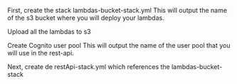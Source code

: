 First, create the stack lambdas-bucket-stack.yml
This will output the name of the s3 bucket where you will deploy your lambdas.

Upload all the lambdas to s3

Create Cognito user pool
This will output the name of the user pool that you will use in the rest-api.

Next, create de restApi-stack.yml which references the lambdas-bucket-stack
